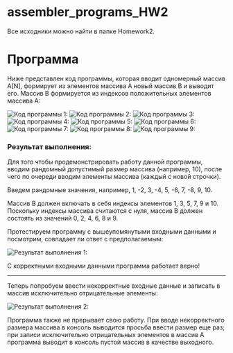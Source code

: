 # assembler_programs_HW2

Все исходники можно найти в папке Homework2.

Программа
=====================

Ниже представлен код программы, которая вводит одномерный массив A[N], формирует из элементов массива A новый массив B и выводит его.
Массив В формируется из индексов положительных элементов массива A:

![Код программы 1:](https://sun9-53.userapi.com/HmQH_h3CVnmYEDIUtH8-ehokqGf4CX7WXHKzwQ/B1qWnVkawCQ.jpg)
![Код программы 2:](https://sun9-32.userapi.com/bgIiIzEQJKPw9op5iZvPvTLVsttzg9qolv696A/SCp1xbARt8U.jpg)
![Код программы 3:](https://sun9-34.userapi.com/JlhDvdyfjE3C0j3UVH6RVW7K9yf3lBeqp_NYlQ/UNckjwg22E4.jpg)
![Код программы 4:](https://sun9-5.userapi.com/eznqZIQKPHMd8AVXgAPOljgBM1O9Mhy9KpthCw/9R7I5RWx-rk.jpg)
![Код программы 5:](https://sun9-42.userapi.com/WtxVacrCnLz70lJlRb9YYsBtpMqq_hRSMP9OZA/otqLCYpcXAo.jpg)
![Код программы 6:](https://sun9-54.userapi.com/RNAcvV6IOFyz518lrVQ5QU-KUMgJfep2P3dwvw/DlGuPZPcfUQ.jpg)
![Код программы 7:](https://sun4-10.userapi.com/cUKiWCVwDOpMKLT0HzWJq1JsbxE0OnnCxi4afA/xAabCyw8BSI.jpg)
![Код программы 8:](https://sun4-16.userapi.com/Pe59jthRomzN4k9ScwV_Z62GeLFxoKleIhHNGg/sDylmZ7LHQ8.jpg)
![Код программы 9:](https://sun4-12.userapi.com/n6C9GtAr2HKGZJPPtv--e6By3qjhmctmaMc8yg/EpmxGdgP3lk.jpg)

### Результат выполнения:

Для того чтобы продемонстрировать работу данной программы, вводим рандомный допустимый размер массива (например, 10), после чего по очереди вводим элементы массива (каждый с новой строчки).

Введем рандомные значения, например, 1, -2, 3, -4, 5, -6, 7, -8, 9, 10.

Массив В должен включать в себя индексы элементов 1, 3, 5, 7, 9 и 10. Поскольку индексы массива считаются с нуля, массив В должен состоять из значений 0, 2, 4, 6, 8 и 9. 

Протестируем программу с вышеупомянутыми входными данными и посмотрим, совпадает ли ответ с предполагаемым:

![Результат выполнения 1:](https://sun4-15.userapi.com/kYbS7ow6eiffQSw4h7JHj9G67yYldqntKpU6tQ/PyOrPMyGSJY.jpg)

С корректными входными данными программа работает верно!
****
Теперь попробуем ввести некорректные входные данные и записать в массив исключительно отрицательные элементы:

![Результат выполнения 2:](https://sun9-20.userapi.com/JIebg8NYHiCNbTMFWm0L3djBhQs5fluOkWParw/hJyIEmZyPP8.jpg)

Программа также не прерывает свою работу. 
При вводе некорректного размера массива в консоль выводится просьба ввести размер еще раз; при записи исключительно отрицательных элементов в массив А программа выводит в консоль пустой массив в качестве выходного.
